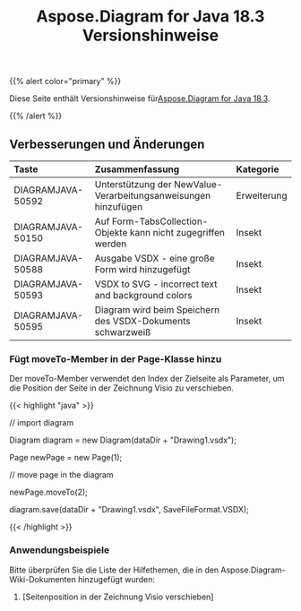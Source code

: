 ﻿---
title: Aspose.Diagram for Java 18.3 Versionshinweise
type: docs
weight: 100
url: /de/java/aspose-diagram-for-java-18-3-release-notes/
---
{{% alert color="primary" %}} 

 Diese Seite enthält Versionshinweise für[Aspose.Diagram for Java 18.3](https://docs.aspose.com/diagram/java/aspose-diagram-for-java-18-3-release-notes/).

{{% /alert %}} 
## **Verbesserungen und Änderungen**

|**Taste**|**Zusammenfassung**|**Kategorie**|
|:- |:- |:- |
|DIAGRAMJAVA-50592|Unterstützung der NewValue-Verarbeitungsanweisungen hinzufügen|Erweiterung|
|DIAGRAMJAVA-50150|Auf Form-TabsCollection-Objekte kann nicht zugegriffen werden|Insekt|
|DIAGRAMJAVA-50588|Ausgabe VSDX - eine große Form wird hinzugefügt|Insekt|
|DIAGRAMJAVA-50593|VSDX to SVG - incorrect text and background colors|Insekt|
|DIAGRAMJAVA-50595|Diagram wird beim Speichern des VSDX-Dokuments schwarzweiß|Insekt|
### **Fügt moveTo-Member in der Page-Klasse hinzu**
Der moveTo-Member verwendet den Index der Zielseite als Parameter, um die Position der Seite in der Zeichnung Visio zu verschieben.

{{< highlight "java" >}}

 // import diagram

Diagram diagram = new Diagram(dataDir + "Drawing1.vsdx");

Page newPage = new Page(1);

// move page in the diagram

newPage.moveTo(2);

diagram.save(dataDir + "Drawing1.vsdx", SaveFileFormat.VSDX);

{{< /highlight >}}
### **Anwendungsbeispiele**
Bitte überprüfen Sie die Liste der Hilfethemen, die in den Aspose.Diagram-Wiki-Dokumenten hinzugefügt wurden:

1. [Seitenposition in der Zeichnung Visio verschieben]
